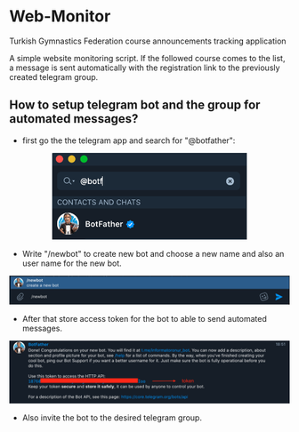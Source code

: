 # Web-Monitor
Turkish Gymnastics Federation course announcements tracking application

A simple website monitoring script. If the followed course comes to the list, 
a message is sent automatically with the registration link to the previously created telegram group.


## How to setup telegram bot and the group for automated messages?

* first go the the telegram app and search for "@botfather":
<!-- ![botfather](./assets/botfather.png){ width=50% } -->

<p align="center">
<img src="./assets/botfather.png" width="350">
</p>

* Write "/newbot" to create new bot and choose a new name and also an user name for the new bot.


<p align="center">
<img src="./assets/newbot.png">
</p>


* After that store access token for the bot to able to send automated messages.

<p align="center">
<img src="./assets/token.png">
</p>

* Also invite the bot to the desired telegram group.